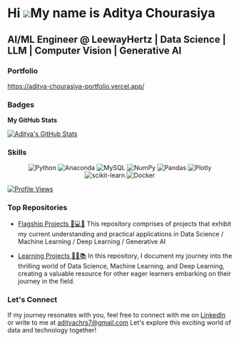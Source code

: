 Hi ![](https://user-images.githubusercontent.com/18350557/176309783-0785949b-9127-417c-8b55-ab5a4333674e.gif)My name is Aditya Chourasiya
=========================================================================================================================================

AI/ML Engineer @ LeewayHertz | Data Science | LLM | Computer Vision | Generative AI 
-----------------------------

### Portfolio
https://aditya-chourasiya-portfolio.vercel.app/

### Badges

<b>My GitHub Stats</b>

<a href="http://www.github.com/Aditya-NeuralNetNinja">
  <img align="center" src="https://github-readme-streak-stats.herokuapp.com/?user=Aditya-NeuralNetNinja&stroke=ffffff&background=000000&ring=facc15&fire=facc15&currStreakNum=ffffff&currStreakLabel=facc15&sideNums=ffffff&sideLabels=ffffff&dates=ffffff&hide_border=true" alt="Aditya's GitHub Stats" />
</a>

### Skills

</p>
<p align="center">
  <img src="https://img.shields.io/badge/python-3670A0?style=for-the-badge&logo=python&logoColor=ffdd54" alt="Python">
  <img src="https://img.shields.io/badge/Anaconda-%2344A833.svg?style=for-the-badge&logo=anaconda&logoColor=white" alt="Anaconda">
  <img src="https://img.shields.io/badge/mysql-%2300f.svg?style=for-the-badge&logo=mysql&logoColor=white" alt="MySQL">
  <img src="https://img.shields.io/badge/numpy-%23013243.svg?style=for-the-badge&logo=numpy&logoColor=white" alt="NumPy">
  <img src="https://img.shields.io/badge/pandas-%23150458.svg?style=for-the-badge&logo=pandas&logoColor=white" alt="Pandas">
  <img src="https://img.shields.io/badge/Plotly-%233F4F75.svg?style=for-the-badge&logo=plotly&logoColor=white" alt="Plotly">
  <img src="https://img.shields.io/badge/scikit--learn-%23F7931E.svg?style=for-the-badge&logo=scikit-learn&logoColor=white" alt="scikit-learn">
  <img src="https://img.shields.io/badge/docker-%230db7ed.svg?style=for-the-badge&logo=docker&logoColor=white" alt="Docker">
</p>

<a href="https://github.com/Aditya-NeuralNetNinja">
  <img align="center" src="https://komarev.com/ghpvc/?username=Aditya-NeuralNetNinja&color=brightgreen&style=flat-square" alt="Profile Views" />
</a>

### Top Repositories

* [Flagship Projects 🎯💻🔬](https://github.com/Aditya-NeuralNetNinja/Flagship-Projects)
This repository comprises of projects that exhibit my current understanding and practical applications in Data Science / Machine Learning / Deep Learning / Generative AI

* [Learning Projects 🚀🧠📚](https://github.com/Aditya-NeuralNetNinja/Learning-Projects)
In this repository, I document my journey into the thrilling world of Data Science, Machine Learning, and Deep Learning, creating a valuable resource for other eager learners embarking on their journey in the field.

### Let's Connect

If my journey resonates with you, feel free to connect with me on [LinkedIn](https://www.linkedin.com/in/aditya-chourasiya/) or write to me at adityachrs7@gmail.com
Let's explore this exciting world of data and technology together!
